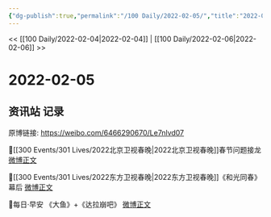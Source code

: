 ```yaml
---
{"dg-publish":true,"permalink":"/100 Daily/2022-02-05/","title":"2022-02-05","created":"2022-12-22T15:57:53.000+08:00","updated":"2023-01-09T17:24:41.829+08:00"}
---
```



<< [[100 Daily/2022-02-04\|2022-02-04]] | [[100 Daily/2022-02-06\|2022-02-06]] >>

# 2022-02-05

## 资讯站 记录

原博链接: https://weibo.com/6466290670/Le7nlvd07

💫[[300 Events/301 Lives/2022北京卫视春晚\|2022北京卫视春晚]]春节问题接龙 [微博正文](https://weibo.com/detail/4733549292554003)

💫[[300 Events/301 Lives/2022东方卫视春晚\|2022东方卫视春晚]]《和光同春》幕后 [微博正文](https://weibo.com/detail/4733573733815264)

💫每日·早安 《大鱼》+《达拉崩吧》 [微博正文](https://weibo.com/detail/4733427154944061)
